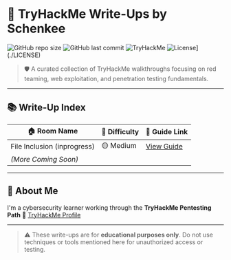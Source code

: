 # 🧠 TryHackMe Write-Ups by Schenkee

![GitHub repo size](https://img.shields.io/github/repo-size/Schenkee/TryHackME-Guides)
![GitHub last commit](https://img.shields.io/github/last-commit/Schenkee/TryHackMe-Guides)
![TryHackMe](https://img.shields.io/badge/TryHackMe-Writeups-red?logo=tryhackme)
![License](https://img.shields.io/badge/license-MIT-blue)](./LICENSE)

> 🛡️ A curated collection of TryHackMe walkthroughs focusing on red teaming, web exploitation, and penetration testing fundamentals.

---

## 📚 Write-Up Index

| 🏠 Room Name              | 🎯 Difficulty | 📘 Guide Link                        |
|---------------------------|----------------|---------------------------------------|
| File Inclusion (inprogress)           | 🟡 Medium     | [View Guide](./File%20Inclusion.md)   |
| *(More Coming Soon)*      |               |                                       |

---

## 👤 About Me

I'm a cybersecurity learner working through the **TryHackMe Pentesting Path**
🔗 [TryHackMe Profile](https://tryhackme.com/p/schenkee)  

---

> ⚠️ These write-ups are for **educational purposes only**. Do not use techniques or tools mentioned here for unauthorized access or testing.

